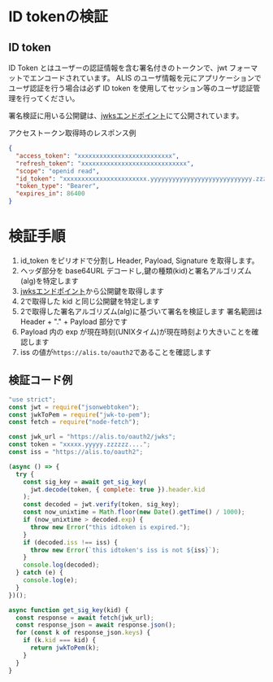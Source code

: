 
# ID tokenの検証

## ID token

ID Token とはユーザーの認証情報を含む署名付きのトークンで、jwt フォーマットでエンコードされています。
ALIS のユーザ情報を元にアプリケーションでユーザ認証を行う場合は必ず ID token を使用してセッション等のユーザ認証管理を行ってください。

署名検証に用いる公開鍵は、[jwksエンドポイント](https://alis.to/oauth2/jwks)にて公開されています。


アクセストークン取得時のレスポンス例
```json
{
  "access_token": "xxxxxxxxxxxxxxxxxxxxxxxxxx",
  "refresh_token": "xxxxxxxxxxxxxxxxxxxxxxxxxxxxx",
  "scope": "openid read",
  "id_token": "xxxxxxxxxxxxxxxxxxxxxxx.yyyyyyyyyyyyyyyyyyyyyyyyyyyy.zzzzzzzzzzzzzzzzz",
  "token_type": "Bearer",
  "expires_in": 86400
}
```

# 検証手順

1. id_token をピリオドで分割し Header, Payload, Signature を取得します。
2. ヘッダ部分を base64URL デコードし,鍵の種類(kid)と署名アルゴリズム(alg)を特定します
3. [jwksエンドポイント](https://alis.to/oauth2/jwks)から公開鍵を取得します
4. 2で取得した kid と同じ公開鍵を特定します
5. 2で取得した署名アルゴリズム(alg)に基づいて署名を検証します 署名範囲は Header + "." + Payload 部分です
6. Payload 内の exp が現在時刻(UNIXタイム)が現在時刻より大きいことを確認します
7. iss の値が`https://alis.to/oauth2`であることを確認します

## 検証コード例


```javascript
"use strict";
const jwt = require("jsonwebtoken");
const jwkToPem = require("jwk-to-pem");
const fetch = require("node-fetch");

const jwk_url = "https://alis.to/oauth2/jwks";
const token = "xxxxx.yyyyy.zzzzzz....";
const iss = "https://alis.to/oauth2";

(async () => {
  try {
    const sig_key = await get_sig_key(
      jwt.decode(token, { complete: true }).header.kid
    );
    const decoded = jwt.verify(token, sig_key);
    const now_unixtime = Math.floor(new Date().getTime() / 1000);
    if (now_unixtime > decoded.exp) {
      throw new Error("this idtoken is expired.");
    }
    if (decoded.iss !== iss) {
      throw new Error(`this idtoken's iss is not ${iss}`);
    }
    console.log(decoded);
  } catch (e) {
    console.log(e);
  }
})();

async function get_sig_key(kid) {
  const response = await fetch(jwk_url);
  const response_json = await response.json();
  for (const k of response_json.keys) {
    if (k.kid === kid) {
      return jwkToPem(k);
    }
  }
}
```
